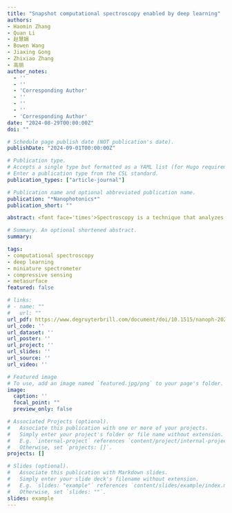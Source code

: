 ```yaml
---
title: "Snapshot computational spectroscopy enabled by deep learning"
authors:
- Haomin Zhang
- Quan Li
- 赵慧娟
- Bowen Wang
- Jiaxing Gong
- Zhixiao Zhang
- 高丽
author_notes:
  - ''
  - ''
  - 'Corresponding Author'
  - ''
  - ''
  - ''
  - 'Corresponding Author'
date: "2024-08-29T00:00:00Z"
doi: ""

# Schedule page publish date (NOT publication's date).
publishDate: "2024-09-01T00:00:00Z"

# Publication type.
# Accepts a single type but formatted as a YAML list (for Hugo requirements).
# Enter a publication type from the CSL standard.
publication_types: ["article-journal"]

# Publication name and optional abbreviated publication name.
publication: "*Nanophotonics*"
publication_short: ""

abstract: <font face='times'>Spectroscopy is a technique that analyzes the interaction between matter and light as a function of wavelength. It is the most convenient method for obtaining qualitative and quantitative information about an unknown sample with reasonable accuracy. However, traditional spectroscopy is reliant on bulky and expensive spectrometers, while emerging applications of portable, low-cost and lightweight sensing and imaging necessitate the development of miniaturized spectrometers. In this study, we have developed a computational spectroscopy method that can provide single-shot operation, sub-nanometer spectral resolution, and direct materials characterization. This method is enabled by a metasurface integrated computational spectrometer and deep learning algorithms. The identification of critical parameters of optical cavities and chemical solutions is demonstrated through the application of the method, with an average spectral reconstruction accuracy of 0.4 nm and an actual measurement error of 0.32 nm. The mean square errors for the characterization of cavity length and solution concentration are 0.53 % and 1.21 %, respectively. Consequently, computational spectroscopy can achieve the same level of spectral accuracy as traditional spectroscopy while providing convenient, rapid material characterization in a variety of scenarios.</font>

# Summary. An optional shortened abstract.
summary: 

tags:
- computational spectroscopy
- deep learning
- miniature spectrometer
- compressive sensing
- metasurface
featured: false

# links:
# - name: ""
#   url: ""
url_pdf: https://www.degruyterbrill.com/document/doi/10.1515/nanoph-2024-0328/pdf?licenseType=open-access
url_code: ''
url_dataset: ''
url_poster: ''
url_project: ''
url_slides: ''
url_source: ''
url_video: ''

# Featured image
# To use, add an image named `featured.jpg/png` to your page's folder. 
image:
  caption: ''
  focal_point: ""
  preview_only: false

# Associated Projects (optional).
#   Associate this publication with one or more of your projects.
#   Simply enter your project's folder or file name without extension.
#   E.g. `internal-project` references `content/project/internal-project/index.md`.
#   Otherwise, set `projects: []`.
projects: []

# Slides (optional).
#   Associate this publication with Markdown slides.
#   Simply enter your slide deck's filename without extension.
#   E.g. `slides: "example"` references `content/slides/example/index.md`.
#   Otherwise, set `slides: ""`.
slides: example
---
```

